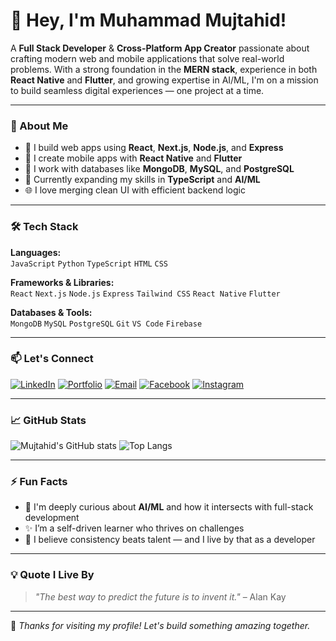 # 👋 Hey, I'm Muhammad Mujtahid!

A **Full Stack Developer** & **Cross-Platform App Creator** passionate about crafting modern web and mobile applications that solve real-world problems. With a strong foundation in the **MERN stack**, experience in both **React Native** and **Flutter**, and growing expertise in AI/ML, I'm on a mission to build seamless digital experiences — one project at a time.

---

### 🧠 About Me
- 🚀 I build web apps using **React**, **Next.js**, **Node.js**, and **Express**
- 📱 I create mobile apps with **React Native** and **Flutter**
- 💾 I work with databases like **MongoDB**, **MySQL**, and **PostgreSQL**
- 🎯 Currently expanding my skills in **TypeScript** and **AI/ML**
- 🌐 I love merging clean UI with efficient backend logic

---

### 🛠️ Tech Stack

**Languages:**  
`JavaScript` `Python` `TypeScript` `HTML` `CSS`

**Frameworks & Libraries:**  
`React` `Next.js` `Node.js` `Express` `Tailwind CSS` `React Native` `Flutter`

**Databases & Tools:**  
`MongoDB` `MySQL` `PostgreSQL` `Git` `VS Code` `Firebase`

---

### 📫 Let's Connect

[![LinkedIn](https://img.shields.io/badge/LinkedIn-blue?logo=linkedin)](https://www.linkedin.com/in/muhammad-mujtahid/)
[![Portfolio](https://img.shields.io/badge/Portfolio-grey?logo=firefox-browser)](https://mujtahid.netlify.app)
[![Email](https://img.shields.io/badge/Gmail-red?logo=gmail)](mailto:mujtahid705@gmail.com)
[![Facebook](https://img.shields.io/badge/Facebook-1877F2?logo=facebook&logoColor=white)](https://www.facebook.com/mujtahid705)
[![Instagram](https://img.shields.io/badge/Instagram-E4405F?logo=instagram&logoColor=white)](https://www.instagram.com/muhammad.mujtahid)

---

### 📈 GitHub Stats

![Mujtahid's GitHub stats](https://github-readme-stats.vercel.app/api?username=mujtahid705&show_icons=true&theme=radical)
![Top Langs](https://github-readme-stats.vercel.app/api/top-langs/?username=mujtahid705&layout=compact&theme=radical)

---

### ⚡ Fun Facts
- 🧠 I'm deeply curious about **AI/ML** and how it intersects with full-stack development
- ✨ I’m a self-driven learner who thrives on challenges
- 🎯 I believe consistency beats talent — and I live by that as a developer

---

### 💡 Quote I Live By
> _"The best way to predict the future is to invent it."_ – Alan Kay

---

📍 *Thanks for visiting my profile! Let's build something amazing together.*

